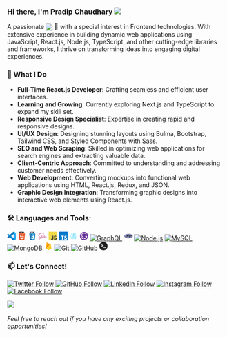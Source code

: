 ### Hi there, I'm Pradip Chaudhary <img src="https://media.giphy.com/media/hvRJCLFzcasrR4ia7z/giphy.gif" width="30" />

A passionate <a href="https://www.pradipchaudhary.com.np"><img align="center" src="https://img.shields.io/badge/Full_Stack-Developer-brightgreen" /></a> 🚀 with a special interest in Frontend technologies. With extensive experience in building dynamic web applications using JavaScript, React.js, Node.js, TypeScript, and other cutting-edge libraries and frameworks, I thrive on transforming ideas into engaging digital experiences.

### 🚀 What I Do

-   **Full-Time React.js Developer**: Crafting seamless and efficient user interfaces.
-   **Learning and Growing**: Currently exploring Next.js and TypeScript to expand my skill set.
-   **Responsive Design Specialist**: Expertise in creating rapid and responsive designs.
-   **UI/UX Design**: Designing stunning layouts using Bulma, Bootstrap, Tailwind CSS, and Styled Components with Sass.
-   **SEO and Web Scraping**: Skilled in optimizing web applications for search engines and extracting valuable data.
-   **Client-Centric Approach**: Committed to understanding and addressing customer needs effectively.
-   **Web Development**: Converting mockups into functional web applications using HTML, React.js, Redux, and JSON.
-   **Graphic Design Integration**: Transforming graphic designs into interactive web elements using React.js.


### 🛠️ Languages and Tools:

<p align="left">
  <a href="https://code.visualstudio.com/" target="_blank" title="Visual Studio Code"><img alt="Visual Studio Code" width="20px" src="https://raw.githubusercontent.com/github/explore/80688e429a7d4ef2fca1e82350fe8e3517d3494d/topics/visual-studio-code/visual-studio-code.png" /></a>
  <a href="https://developer.mozilla.org/en-US/docs/Web/HTML" target="_blank" title="HTML5"><img alt="HTML5" width="20px" src="https://raw.githubusercontent.com/github/explore/80688e429a7d4ef2fca1e82350fe8e3517d3494d/topics/html/html.png" /></a>
  <a href="https://developer.mozilla.org/en-US/docs/Web/CSS" target="_blank" title="CSS3"><img alt="CSS3" width="20px" src="https://raw.githubusercontent.com/github/explore/80688e429a7d4ef2fca1e82350fe8e3517d3494d/topics/css/css.png" /></a>
  <a href="https://sass-lang.com/" target="_blank" title="Sass"><img alt="Sass" width="20px" src="https://raw.githubusercontent.com/github/explore/80688e429a7d4ef2fca1e82350fe8e3517d3494d/topics/sass/sass.png" /></a>
  <a href="https://developer.mozilla.org/en-US/docs/Web/JavaScript" target="_blank" title="JavaScript"><img alt="JavaScript" width="20px" src="https://raw.githubusercontent.com/github/explore/80688e429a7d4ef2fca1e82350fe8e3517d3494d/topics/javascript/javascript.png" /></a>
  <a href="https://www.typescriptlang.org/" target="_blank" title="TypeScript"><img alt="TypeScript" width="20px" src="https://raw.githubusercontent.com/github/explore/80688e429a7d4ef2fca1e82350fe8e3517d3494d/topics/typescript/typescript.png" /></a>
  <a href="https://reactjs.org/" target="_blank" title="React"><img alt="React" width="20px" src="https://raw.githubusercontent.com/github/explore/80688e429a7d4ef2fca1e82350fe8e3517d3494d/topics/react/react.png" /></a>
  <a href="https://www.gatsbyjs.com/" target="_blank" title="Gatsby"><img alt="Gatsby" width="20px" src="https://raw.githubusercontent.com/github/explore/e94815998e4e0713912fed477a1f346ec04c3da2/topics/gatsby/gatsby.png" /></a>
  <a href="https://graphql.org/" target="_blank" title="GraphQL"><img alt="GraphQL" width="20px" src="https://cdn.jsdelivr.net/gh/devicons/devicon/icons/graphql/graphql-plain.svg" /></a>
  <a href="https://www.php.net/" target="_blank" title="PHP"><img alt="PHP" width="20px" src="https://raw.githubusercontent.com/github/explore/80688e429a7d4ef2fca1e82350fe8e3517d3494d/topics/php/php.png" /></a>
  <a href="https://nodejs.org/" target="_blank" title="Node.js"><img alt="Node.js" width="20px" src="https://cdn.jsdelivr.net/gh/devicons/devicon/icons/nodejs/nodejs-original.svg" /></a>
  <a href="https://www.mysql.com/" target="_blank" title="MySQL"><img alt="MySQL" width="20px" src="https://cdn.jsdelivr.net/gh/devicons/devicon/icons/mysql/mysql-original.svg" /></a>
  <a href="https://www.mongodb.com/" target="_blank" title="MongoDB"><img alt="MongoDB" width="20px" src="https://cdn.jsdelivr.net/gh/devicons/devicon/icons/mongodb/mongodb-original.svg" /></a>
  <a href="https://firebase.google.com/" target="_blank" title="Firebase"><img alt="Firebase" width="20px" src="https://raw.githubusercontent.com/github/explore/80688e429a7d4ef2fca1e82350fe8e3517d3494d/topics/firebase/firebase.png" /></a>
  <a href="https://git-scm.com/" target="_blank" title="Git"><img alt="Git" width="20px" src="https://cdn.jsdelivr.net/gh/devicons/devicon/icons/git/git-original.svg" /></a>
  <a href="https://github.com/" target="_blank" title="GitHub"><img alt="GitHub" width="20px" src="https://user-images.githubusercontent.com/3369400/139447912-e0f43f33-6d9f-45f8-be46-2df5bbc91289.png" /></a>
  <a href="https://www.gnu.org/software/bash/" target="_blank" title="Terminal"><img alt="Terminal" width="20px" src="https://raw.githubusercontent.com/github/explore/80688e429a7d4ef2fca1e82350fe8e3517d3494d/topics/terminal/terminal.png" /></a>
</p>


### 📫 Let's Connect!

[![Twitter Follow](https://img.shields.io/twitter/follow/pradipchaudhary?label=%40pradipchaudhary&style=social&logo=twitter&color=1DA1F2)](https://twitter.com/pradipchaudhary)
[![GitHub Follow](https://img.shields.io/github/followers/pradipchaudhary?style=social&logo=github&color=181717)](https://github.com/pradipchaudhary)
[![LinkedIn Follow](https://img.shields.io/badge/-LinkedIn-blue?style=social&logo=linkedin&color=0077B5)](https://linkedin.com/in/pradipchaudhary)
[![Instagram Follow](https://img.shields.io/badge/-Instagram-purple?style=social&logo=instagram&color=E4405F)](https://instagram.com/pradipchaudhary)
[![Facebook Follow](https://img.shields.io/badge/-Facebook-blue?style=social&logo=facebook&color=1877F2)](https://facebook.com/pradipchaudhary)

![](https://komarev.com/ghpvc/?username=pradipchaudhary&style=flat-square&color=green)

_Feel free to reach out if you have any exciting projects or collaboration opportunities!_
